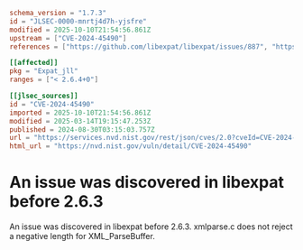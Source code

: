 ```toml
schema_version = "1.7.3"
id = "JLSEC-0000-mnrtj4d7h-yjsfre"
modified = 2025-10-10T21:54:56.861Z
upstream = ["CVE-2024-45490"]
references = ["https://github.com/libexpat/libexpat/issues/887", "https://github.com/libexpat/libexpat/pull/890", "https://security.netapp.com/advisory/ntap-20241018-0004/"]

[[affected]]
pkg = "Expat_jll"
ranges = ["< 2.6.4+0"]

[[jlsec_sources]]
id = "CVE-2024-45490"
imported = 2025-10-10T21:54:56.861Z
modified = 2025-03-14T19:15:47.253Z
published = 2024-08-30T03:15:03.757Z
url = "https://services.nvd.nist.gov/rest/json/cves/2.0?cveId=CVE-2024-45490"
html_url = "https://nvd.nist.gov/vuln/detail/CVE-2024-45490"
```

# An issue was discovered in libexpat before 2.6.3

An issue was discovered in libexpat before 2.6.3. xmlparse.c does not reject a negative length for XML_ParseBuffer.

